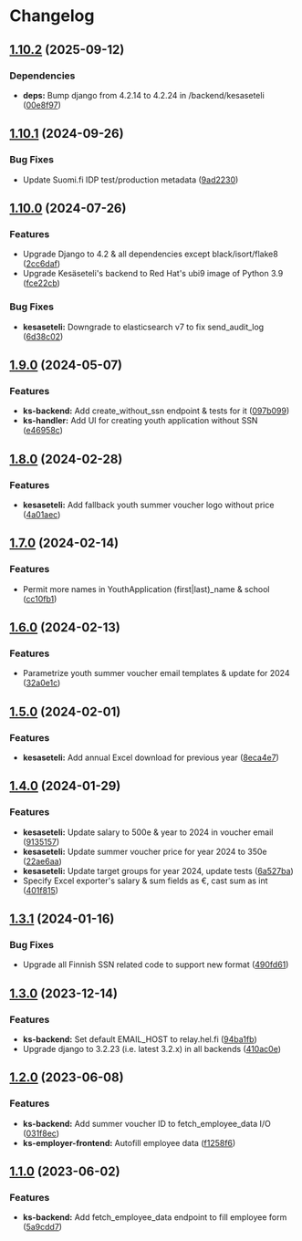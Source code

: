 # Changelog

## [1.10.2](https://github.com/City-of-Helsinki/yjdh/compare/kesaseteli-backend-v1.10.1...kesaseteli-backend-v1.10.2) (2025-09-12)


### Dependencies

* **deps:** Bump django from 4.2.14 to 4.2.24 in /backend/kesaseteli ([00e8f97](https://github.com/City-of-Helsinki/yjdh/commit/00e8f9760e7067e93215c4e44a1cd28e86df4551))

## [1.10.1](https://github.com/City-of-Helsinki/yjdh/compare/kesaseteli-backend-v1.10.0...kesaseteli-backend-v1.10.1) (2024-09-26)


### Bug Fixes

* Update Suomi.fi IDP test/production metadata ([9ad2230](https://github.com/City-of-Helsinki/yjdh/commit/9ad22307b3f8fcc24c559e4544ad01ebdc75c643))

## [1.10.0](https://github.com/City-of-Helsinki/yjdh/compare/kesaseteli-backend-v1.9.0...kesaseteli-backend-v1.10.0) (2024-07-26)


### Features

* Upgrade Django to 4.2 & all dependencies except black/isort/flake8 ([2cc6daf](https://github.com/City-of-Helsinki/yjdh/commit/2cc6dafec36f7868d443e94c9927d83d0a20dcfc))
* Upgrade Kesäseteli's backend to Red Hat's ubi9 image of Python 3.9 ([fce22cb](https://github.com/City-of-Helsinki/yjdh/commit/fce22cbbe84c434e3d19d34f1a73d3d9539d552f))


### Bug Fixes

* **kesaseteli:** Downgrade to elasticsearch v7 to fix send_audit_log ([6d38c02](https://github.com/City-of-Helsinki/yjdh/commit/6d38c0242184b5271e46cd6797ceb6f38dc32bc3))

## [1.9.0](https://github.com/City-of-Helsinki/yjdh/compare/kesaseteli-backend-v1.8.0...kesaseteli-backend-v1.9.0) (2024-05-07)


### Features

* **ks-backend:** Add create_without_ssn endpoint & tests for it ([097b099](https://github.com/City-of-Helsinki/yjdh/commit/097b09944c83e03ff0dae0848ab07d33f3dc8900))
* **ks-handler:** Add UI for creating youth application without SSN ([e46958c](https://github.com/City-of-Helsinki/yjdh/commit/e46958cdee39abc3fd5c2fada5e2b2e894e8be95))

## [1.8.0](https://github.com/City-of-Helsinki/yjdh/compare/kesaseteli-backend-v1.7.0...kesaseteli-backend-v1.8.0) (2024-02-28)


### Features

* **kesaseteli:** Add fallback youth summer voucher logo without price ([4a01aec](https://github.com/City-of-Helsinki/yjdh/commit/4a01aec822f53e7e963ebc74000df8e1076f5e97))

## [1.7.0](https://github.com/City-of-Helsinki/yjdh/compare/kesaseteli-backend-v1.6.0...kesaseteli-backend-v1.7.0) (2024-02-14)


### Features

* Permit more names in YouthApplication (first|last)_name & school ([cc10fb1](https://github.com/City-of-Helsinki/yjdh/commit/cc10fb15ae0be349f3c5a751c113cefd4f75e912))

## [1.6.0](https://github.com/City-of-Helsinki/yjdh/compare/kesaseteli-backend-v1.5.0...kesaseteli-backend-v1.6.0) (2024-02-13)


### Features

* Parametrize youth summer voucher email templates & update for 2024 ([32a0e1c](https://github.com/City-of-Helsinki/yjdh/commit/32a0e1c4d05dad2809aa9e17c06d845a4d1ccffe))

## [1.5.0](https://github.com/City-of-Helsinki/yjdh/compare/kesaseteli-backend-v1.4.0...kesaseteli-backend-v1.5.0) (2024-02-01)


### Features

* **kesaseteli:** Add annual Excel download for previous year ([8eca4e7](https://github.com/City-of-Helsinki/yjdh/commit/8eca4e789b1cb22a1ed221887437a6d499cf2aff))

## [1.4.0](https://github.com/City-of-Helsinki/yjdh/compare/kesaseteli-backend-v1.3.1...kesaseteli-backend-v1.4.0) (2024-01-29)


### Features

* **kesaseteli:** Update salary to 500e & year to 2024 in voucher email ([9135157](https://github.com/City-of-Helsinki/yjdh/commit/9135157820c8b51cc151963a3bcedae09202a0b7))
* **kesaseteli:** Update summer voucher price for year 2024 to 350e ([22ae6aa](https://github.com/City-of-Helsinki/yjdh/commit/22ae6aa3f3789638aa32edc18b2af49558a948e0))
* **kesaseteli:** Update target groups for year 2024, update tests ([6a527ba](https://github.com/City-of-Helsinki/yjdh/commit/6a527badb87ee83302541cdd82a2391fac149821))
* Specify Excel exporter's salary & sum fields as €, cast sum as int ([401f815](https://github.com/City-of-Helsinki/yjdh/commit/401f8157f5b80bf67e1de19fd505e1bfdd754859))

## [1.3.1](https://github.com/City-of-Helsinki/yjdh/compare/kesaseteli-backend-v1.3.0...kesaseteli-backend-v1.3.1) (2024-01-16)


### Bug Fixes

* Upgrade all Finnish SSN related code to support new format ([490fd61](https://github.com/City-of-Helsinki/yjdh/commit/490fd610a11ac9eef0a181350b1a1af4c232a566))

## [1.3.0](https://github.com/City-of-Helsinki/yjdh/compare/kesaseteli-backend-v1.2.0...kesaseteli-backend-v1.3.0) (2023-12-14)


### Features

* **ks-backend:** Set default EMAIL_HOST to relay.hel.fi ([94ba1fb](https://github.com/City-of-Helsinki/yjdh/commit/94ba1fb96cb9d9026908dbaae59ef83010e3c909))
* Upgrade django to 3.2.23 (i.e. latest 3.2.x) in all backends ([410ac0e](https://github.com/City-of-Helsinki/yjdh/commit/410ac0e2f042774e0fdd12a862242ce481dff46b))

## [1.2.0](https://github.com/City-of-Helsinki/yjdh/compare/kesaseteli-backend-v1.1.0...kesaseteli-backend-v1.2.0) (2023-06-08)


### Features

* **ks-backend:** Add summer voucher ID to fetch_employee_data I/O ([031f8ec](https://github.com/City-of-Helsinki/yjdh/commit/031f8ec8db1427e2fcb4e13ec4c5ed8f122897d2))
* **ks-employer-frontend:** Autofill employee data ([f1258f6](https://github.com/City-of-Helsinki/yjdh/commit/f1258f6889ac6dd97fe5e3c621795dbfa2b3a0d8))

## [1.1.0](https://github.com/City-of-Helsinki/yjdh/compare/kesaseteli-backend-v1.0.0...kesaseteli-backend-v1.1.0) (2023-06-02)


### Features

* **ks-backend:** Add fetch_employee_data endpoint to fill employee form ([5a9cdd7](https://github.com/City-of-Helsinki/yjdh/commit/5a9cdd78b995a87a7cf87dd3ff128024ec409d4c))
